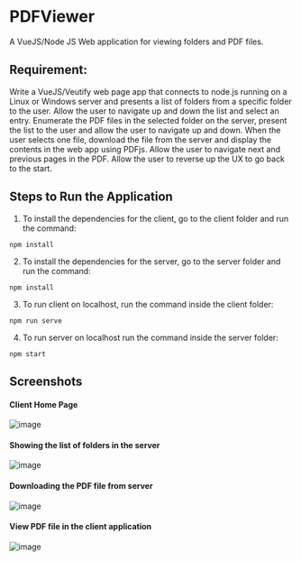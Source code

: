 # PDFViewer
A VueJS/Node JS Web application for viewing folders and PDF files.

## Requirement:
Write a VueJS/Veutify web page app that connects to node.js running on a Linux or Windows server and presents a list of folders from a specific folder to the user. Allow the user to navigate up and down the list and select an entry. Enumerate the PDF files in the selected folder on the server, present the list to the user and allow the user to navigate up and down. When the user selects one file, download the file from the server and display the contents in the web app using PDFjs. Allow the user to navigate next and previous pages in the PDF. Allow the user to reverse up the UX to go back to the start.

## Steps to Run the Application
1. To install the dependencies for the client, go to the client folder and run the command:
```
npm install
```
   
2. To install the dependencies for the server, go to the server folder and run the command:
```
npm install
```

3. To run client on localhost, run the command inside the client folder:
```
npm run serve
```

4. To run server on localhost run the command inside the server folder:
```
npm start
```
   
 
 ## Screenshots
 #### Client Home Page
 ![image](https://user-images.githubusercontent.com/7041610/210943630-c2bb3171-11ac-48e6-a1f8-5cf8938a58c7.png)
 
 #### Showing the list of folders in the server
 ![image](https://user-images.githubusercontent.com/7041610/210943833-ab24b0b7-86a4-4f33-8cae-a4ad94d73648.png)

 #### Downloading the PDF file from server
 ![image](https://user-images.githubusercontent.com/7041610/210944153-f4b23e71-035b-4b56-8c1f-d8ce91ae6328.png)

 #### View PDF file in the client application
 ![image](https://user-images.githubusercontent.com/7041610/210944297-904a187b-0140-4ab0-ae78-2bd55c282e11.png)



